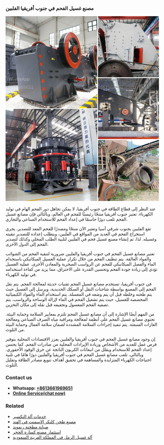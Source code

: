 <h3>مصنع غسيل الفحم في جنوب أفريقيا الفلبين</h3><img src='1701853629.jpg' alt=''><p>عند النظر إلى قطاع الطاقة في جنوب أفريقيا، لا يمكن تجاهل دور الفحم الهام في توليد الكهرباء. تعتبر جنوب أفريقيا منتجًا رئيسيًا للفحم في العالم، وبالتالي فإن مصانع غسيل الفحم تلعب دورًا حاسمًا في إعداد الفحم للاستخدام الصناعي والتجاري.</p><p>تقع الفلبين بجنوب شرقي آسيا وتعتبر الآن منتجًا ومصدرًا للفحم المعد للتصدير. يجري استخراج الفحم في العديد من المواقع في الفلبين، ويتطلب إعداده للتصدير تنقيته وغسيله. لذا، تم إنشاء مصنع غسيل فحم في الفلبين لتلبية الطلب المحلي وكذلك لتصدير الفحم إلى الدول الأخرى.</p><p>تعتبر مصانع غسيل الفحم في جنوب أفريقيا والفلبين ضرورية لتنقية الفحم من الشوائب والمواد العالقة. يتم تنظيف الفحم من خلال تكرار عملية الغسيل الميكانيكي باستخدام الماء والفصل الميكانيكي للفحم عن الرواسب الصخرية والمعادن الأخرى. عملية الغسيل تؤدي إلى زيادة جودة الفحم وتحسين القدرة على الاحتراق، مما يزيد من كفاءة استخدامه في توليد الكهرباء.</p><p>في جنوب أفريقيا، تستخدم مصانع غسيل الفحم تقنيات حديثة لمعالجة الفحم. يتم نقل الفحم إلى المصنع بواسطة شاحنات النقل أو السكك الحديدية، ويرسل إلى الغسيل حيث يتم طحنه وخلطه قبل أن يتم وضعه في المغسلة. يتم استخدام الماء والمواد الكيميائية المخصصة للغسيل، حيث يتم تشغيل الفحم في الماء لإزالة الوساخة والرواسب. يتم تصفية الفحم المغسول وتجفيفه قبل نقله إلى مكان التخزين.</p><p>من المهم أيضًا الإشارة إلى أن مصانع غسيل الفحم تلتزم بمعايير السلامة وحماية البيئة. تحتوي مصانع غسيل الفحم على أنظمة لمعالجة ومراقبة مياه الصرف الصناعي ومعالجة الغازات المنبعثة. يتم تنفيذ إجراءات السلامة المشددة لضمان سلامة العمال وحماية البيئة من التلوث.</p><p>إن وجود مصانع غسيل الفحم في جنوب أفريقيا والفلبين يعزز الاقتصادات المحلية بتوفير فرص عمل للعديد من الأشخاص وزيادة الإيرادات المحلية من صادرات الفحم. كما يحسن إعداد الفحم للاستخدام ويقلل من انبعاثات الكربون الناتجة عن حرق الوقود الأحفوري. وبالتالي، تلعب مصانع غسيل الفحم في جنوب أفريقيا والفلبين دورًا هامًا في تلبية احتياجات الكهرباء المتزايدة والمساهمة في تحقيق أهداف تنويع مصادر الطاقة وتقليل التلوث.</p><h3>Contact us</h3><ul><li><strong>Whatsapp:&nbsp;<a href="https://wa.me/8613661969651">+8613661969651</a></strong></li><li><a href="https://swt.shibang-china.com/?git&amp;zhl&amp;مصنع غسيل الفحم في جنوب أفريقيا الفلبين"><strong>Online Service(chat now)</strong></a></li></ul><h3>Related</h3><ul><li><a href='خدمات آلة التكسير.md'>خدمات آلة التكسير</a></li><li><a href='مصنع طحن كلنكر الإسمنت في الهند.md'>مصنع طحن كلنكر الإسمنت في الهند</a></li><li><a href='صيانة مطحنة ريموند.md'>صيانة مطحنة ريموند</a></li><li><a href='استثمار مصنع كسارة الحجر.md'>استثمار مصنع كسارة الحجر</a></li><li><a href='آلة غسيل الرمل في المملكة العربية السعودية.md'>آلة غسيل الرمل في المملكة العربية السعودية</a></li></ul>